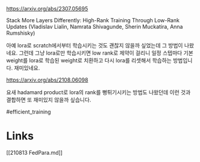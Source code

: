 https://arxiv.org/abs/2307.05695

Stack More Layers Differently: High-Rank Training Through Low-Rank Updates (Vladislav Lialin, Namrata Shivagunde, Sherin Muckatira, Anna Rumshisky)

아예 lora로 scratch에서부터 학습시키는 것도 괜찮지 않을까 싶었는데 그 방법이 나왔네요. 그런데 그냥 lora로만 학습시키면 low rank로 제약이 걸리니 일정 스텝마다 기본 weight를 lora로 학습된 weight로 치환하고 다시 lora를 리셋해서 학습하는 방법입니다. 재미있네요.

https://arxiv.org/abs/2108.06098

요새 hadamard product로 lora의 rank를 뻥튀기시키는 방법도 나왔던데 이런 것과 결합하면 또 재미있지 않을까 싶습니다.

#efficient_training

# Links

[[210813 FedPara.md]]